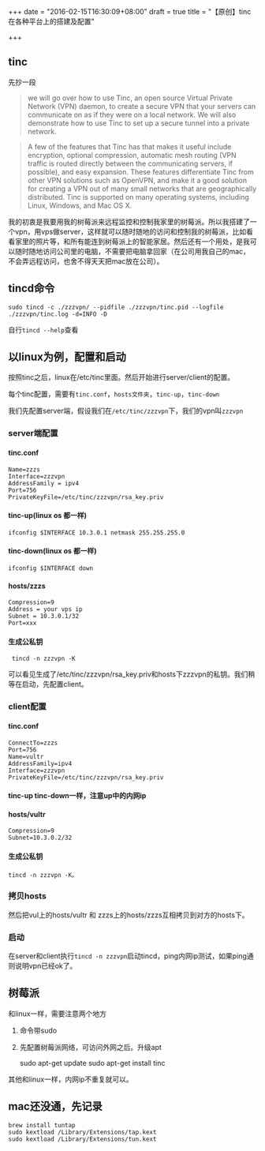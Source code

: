 +++
date = "2016-02-15T16:30:09+08:00"
draft = true
title = "【原创】tinc在各种平台上的搭建及配置"

+++
## tinc
先抄一段
>we will go over how to use Tinc, an open source Virtual Private Network (VPN) daemon, to create a secure VPN that your servers can communicate on as if they were on a local network. We will also demonstrate how to use Tinc to set up a secure tunnel into a private network. 

>A few of the features that Tinc has that makes it useful include encryption, optional compression, automatic mesh routing (VPN traffic is routed directly between the communicating servers, if possible), and easy expansion. These features differentiate Tinc from other VPN solutions such as OpenVPN, and make it a good solution for creating a VPN out of many small networks that are geographically distributed. Tinc is supported on many operating systems, including Linux, Windows, and Mac OS X.

我的初衷是我要用我的树莓派来远程监控和控制我家里的树莓派。所以我搭建了一个vpn，用vps做server，这样就可以随时随地的访问和控制我的树莓派，比如看看家里的照片等，和所有能连到树莓派上的智能家居。然后还有一个用处，是我可以随时随地访问公司里的电脑，不需要把电脑拿回家（在公司用我自己的mac，不会弄远程访问，也舍不得天天把mac放在公司）。
## tincd命令
    sudo tincd -c ./zzzvpn/ --pidfile ./zzzvpn/tinc.pid --logfile ./zzzvpn/tinc.log -d=INFO -D
自行`tincd --help`查看
## 以linux为例，配置和启动
按照tinc之后，linux在/etc/tinc里面。然后开始进行server/client的配置。

每个tinc配置，需要有`tinc.conf`，`hosts文件夹`，`tinc-up`，`tinc-down`

我们先配置server端，假设我们在`/etc/tinc/zzzvpn`下，我们的vpn叫`zzzvpn`
### server端配置
#### tinc.conf 
    Name=zzzs
    Interface=zzzvpn
    AddressFamily = ipv4
    Port=756
    PrivateKeyFile=/etc/tinc/zzzvpn/rsa_key.priv
    
#### tinc-up(linux   os  都一样)
    ifconfig $INTERFACE 10.3.0.1 netmask 255.255.255.0
#### tinc-down(linux   os  都一样)
    ifconfig $INTERFACE down
#### hosts/zzzs
    Compression=9
    Address = your vps ip
    Subnet = 10.3.0.1/32
    Port=xxx
#### 生成公私钥
     tincd -n zzzvpn -K
 可以看见生成了/etc/tinc/zzzvpn/rsa_key.priv和hosts下zzzvpn的私钥。我们稍等在启动，先配置client。
### client配置
#### tinc.conf
    ConnectTo=zzzs
    Port=756
    Name=vultr
    AddressFamily=ipv4
    Interface=zzzvpn
    PrivateKeyFile=/etc/tinc/zzzvpn/rsa_key.priv
#### tinc-up tinc-down一样，注意up中的内网ip
#### hosts/vultr
    Compression=9
    Subnet=10.3.0.2/32
#### 生成公私钥
    tincd -n zzzvpn -K。
### 拷贝hosts
然后把vul上的hosts/vultr  和 zzzs上的hosts/zzzs互相拷贝到对方的hosts下。
### 启动
在server和client执行`tincd -n zzzvpn`启动tincd，ping内网ip测试，如果ping通则说明vpn已经ok了。

## 树莓派
和linux一样，需要注意两个地方
1. 命令带sudo
2. 先配置树莓派网络，可访问外网之后。升级apt

    sudo apt-get update
    sudo apt-get install tinc

其他和linux一样，内网ip不重复就可以。
## mac还没通，先记录
    brew install tuntap
    sudo kextload /Library/Extensions/tap.kext
    sudo kextload /Library/Extensions/tun.kext


